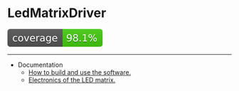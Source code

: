# LedMatrixDriver

<img src="./Coverage/coverage.svg">

---

- Documentation
  - [How to build and use the software.](./Doc/Software.md)
  - [Electronics of the LED matrix.](./Doc/SignalFlow.md)
